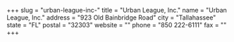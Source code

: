 +++
slug = "urban-league-inc-"
title = "Urban League, Inc."
name = "Urban League, Inc."
address = "923 Old Bainbridge Road"
city = "Tallahassee"
state = "FL"
postal = "32303"
website = ""
phone = "850 222-6111"
fax = ""
+++
